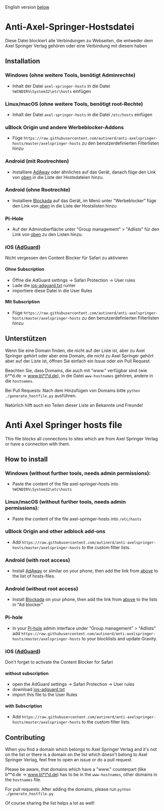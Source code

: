 English version [below](#anti-axel-springer-hosts-file)

# Anti-Axel-Springer-Hostsdatei

Diese Datei blockiert alle Verbindungen zu Webseiten, die entweder dem Axel Springer Verlag gehören oder eine Verbindung mit diesem haben

## Installation

### Windows (ohne weitere Tools, benötigt Adminrechte)

- Inhalt der Datei `axel-springer-hosts` in die Datei `%WINDIR%\System32\etc\hosts` einfügen

### Linux/macOS (ohne weitere Tools, benötigt root-Rechte)

- Inhalt der Datei `axel-springer-hosts` in die Datei `/etc/hosts` einfügen

### uBlock Origin und andere Werbeblocker-Addons

- Füge `https://raw.githubusercontent.com/autinerd/anti-axelspringer-hosts/master/axelspringer-hosts` zu den benutzerdefinierten Filterlisten hinzu

### Android (mit Rootrechten)

- Installiere [AdAway](https://github.com/AdAway/AdAway) oder ähnliches auf das Gerät, danach füge den Link von [oben](#ublock-origin-und-andere-werbeblocker-addons) in die Liste der Hostsdateien hinzu.

### Android (ohne Rootrechte)

- Installiere [Blockada](https://github.com/blokadaorg/blokada) auf das Gerät, im Menü unter "Werbeblocker" füge den Link von [oben](#ublock-origin-und-andere-werbeblocker-addons) in die Liste der Hostslisten hinzu

### Pi-Hole

- Auf der Adminoberfläche unter "Group management" > "Adlists" für den Link von [oben](#ublock-origin-und-andere-werbeblocker-addons) zu den Listen hinzu.

### iOS ([AdGuard](https://apps.apple.com/de/app/adguard-adblock-privacy/id1047223162))

Nicht vergessen den Content Blocker für Safari zu aktivieren

#### Ohne Subscription
  - Öffne die AdGuard settings -> Safari Protection -> User rules
  - Lade die [ios-adguard.txt](https://raw.githubusercontent.com/autinerd/anti-axelspringer-hosts/master/ios-adguard.txt) runter
  - importiere diese Datei in die User Rules

#### Mit Subscription
  - Füge `https://raw.githubusercontent.com/autinerd/anti-axelspringer-hosts/master/axelspringer-hosts` zu den benutzerdefinierten Filterlisten hinzu


## Unterstützen

Wenn Sie eine Domain finden, die nicht auf der Liste ist, aber zu Axel Springer gehört oder aber eine Domain, die nicht zu Axel Springer gehört aber auf der Liste ist, öffnen Sie einfach ein Issue oder ein Pull Request.

Beachten Sie, dass Domains, die auch mit "www." verfügbar sind (wie b\*\*d.de -> www.b\*\*d.de), in die Datei `www-hostnames` gehören, andere in die `hostnames`.

Bei Pull Requests: Nach dem Hinzufügen von Domains bitte `python ./generate_hostfile.py` ausführen.

Natürlich hilft auch ein Teilen dieser Liste an Bekannte und Freunde!

# Anti Axel Springer hosts file

This file blocks all connections to sites which are from Axel Springer Verlag or have a connection with them.

## How to install

### Windows (without further tools, needs admin permissions):

- Paste the content of the file axel-springer-hosts into `%WINDIR%\System32\etc\hosts`

### Linux/macOS (without further tools, needs admin permissions):

- Paste the content of the file axel-springer-hosts into `/etc/hosts`

### uBlock Origin and other adblock add-ons

- Add `https://raw.githubusercontent.com/autinerd/anti-axelspringer-hosts/master/axelspringer-hosts` to the custom filter lists.

### Android (with root access)

- Install [AdAway](https://github.com/AdAway/AdAway) or similar on your phone, then add the link from [above](#ublock-origin-and-other-adblock-add-ons) to the list of hosts-files.

### Android (without root access)

- Install [Blockada](https://github.com/blokadaorg/blokada) on your phone, then add the link from [above](#ublock-origin-and-other-adblock-add-ons) to the lists in "Ad blocker"

### Pi-hole

- In your [Pi-hole](https://pi-hole.net/) admin interface under "Group management" > "Adlists" add `https://raw.githubusercontent.com/autinerd/anti-axelspringer-hosts/master/axelspringer-hosts` to your blocklists and update Gravity.

### iOS ([AdGuard](https://apps.apple.com/de/app/adguard-adblock-privacy/id1047223162))

Don't forget to activate the Content Blocker for Safari

#### without subscription
  - open the AdGuard settings -> Safari Protection -> User rules
  - download [ios-adguard.txt](https://raw.githubusercontent.com/autinerd/anti-axelspringer-hosts/master/ios-adguard.txt)
  - import this file to the User Rules

#### with Subscription
  - Add `https://raw.githubusercontent.com/autinerd/anti-axelspringer-hosts/master/axelspringer-hosts` to the custom filter lists.


## Contributing

When you find a domain which belongs to Axel Springer Verlag and it's not on the list or there is a domain on the list which doesn't belong to Axel Springer Verlag, feel free to open an issue or do a pull request.

Please be aware, that domains which have a "www." counterpart (like b\*\*d.de -> www.b\*\*d.de) has to be in the `www-hostnames`, other domains in the `hostnames` file.

For pull requests: After adding the domains, please run `python ./generate_hostfile.py`

Of course sharing the list helps a lot as well!
